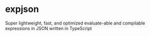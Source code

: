 # expjson
Super lightweight, fast, and optimized evaluate-able and compilable expressions in JSON written in TypeScript
